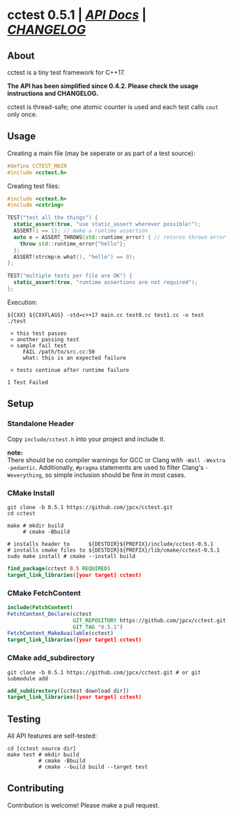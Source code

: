 # cctest 0.5.1 | [_API Docs_](http://jpcx.github.io/cctest/cctest_8h.html) | [_CHANGELOG_](https://github.com/jpcx/cctest/blob/0.5.1/CHANGELOG.md)

## About

cctest is a tiny test framework for C++17.  

__The API has been simplified since 0.4.2. Please check the usage instructions and CHANGELOG.__

cctest is thread-safe; one atomic counter is used and each test calls `cout` only once.

## Usage

Creating a main file (may be seperate or as part of a test source):

```cpp
#define CCTEST_MAIN
#include <cctest.h>
```

Creating test files:

```cpp
#include <cctest.h>
#include <cstring>

TEST("test all the things") {
  static_assert(true, "use static_assert wherever possible!");
  ASSERT(1 == 1); // make a runtime assertion
  auto e = ASSERT_THROWS(std::runtime_error) { // returns thrown error by value
    throw std::runtime_error{"hello"};
  };
  ASSERT(strcmp(e.what(), "hello") == 0);
};

TEST("multiple tests per file are OK") {
  static_assert(true, "runtime assertions are not required");
};
```

Execution:

``` shell
${CXX} ${CXXFLAGS} -std=c++17 main.cc test0.cc test1.cc -o test
./test

 > this test passes
 > another passing test
 > sample fail test
     FAIL /path/to/src.cc:50
     what: this is an expected failure

 > tests continue after runtime failure

1 Test Failed
```

## Setup

### Standalone Header

Copy `include/cctest.h` into your project and include it.

__note:__  
There should be no compiler warnings for GCC or Clang with `-Wall -Wextra -pedantic`.
Additionally, `#pragma` statements are used to filter Clang's `-Weverything`,
so simple inclusion should be fine in most cases.

### CMake Install

```shell
git clone -b 0.5.1 https://github.com/jpcx/cctest.git
cd cctest

make # mkdir build
     # cmake -Bbuild

# installs header to      ${DESTDIR}${PREFIX}/include/cctest-0.5.1
# installs cmake files to ${DESTDIR}${PREFIX}/lib/cmake/cctest-0.5.1
sudo make install # cmake --install build
```
```cmake
find_package(cctest 0.5 REQUIRED)
target_link_libraries([your target] cctest)
```

### CMake FetchContent

```cmake
include(FetchContent)
FetchContent_Declare(cctest
                     GIT_REPOSITORY https://github.com/jpcx/cctest.git
                     GIT_TAG "0.5.1")
FetchContent_MakeAvailable(cctest)
target_link_libraries([your target] cctest)
```

### CMake add\_subdirectory

```shell
git clone -b 0.5.1 https://github.com/jpcx/cctest.git # or git submodule add
```
```cmake
add_subdirectory([cctest download dir])
target_link_libraries([your target] cctest)
```

## Testing

All API features are self-tested:

```shell
cd [cctest source dir]
make test # mkdir build
          # cmake -Bbuild
          # cmake --build build --target test

```

## Contributing

Contribution is welcome! Please make a pull request.  
